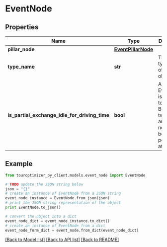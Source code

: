 # EventNode


## Properties

Name | Type | Description | Notes
------------ | ------------- | ------------- | -------------
**pillar_node** | [**EventPillarNode**](EventPillarNode.md) |  | [optional] 
**type_name** | **str** | The typeName of the object | [default to 'Event']
**is_partial_exchange_idle_for_driving_time** | **bool** | An EventNode is allowed to be visited BEWTWEEN two Nodes and does not need to be positioned at a node. | [optional] [default to True]

## Example

```python
from touroptimizer_py_client.models.event_node import EventNode

# TODO update the JSON string below
json = "{}"
# create an instance of EventNode from a JSON string
event_node_instance = EventNode.from_json(json)
# print the JSON string representation of the object
print EventNode.to_json()

# convert the object into a dict
event_node_dict = event_node_instance.to_dict()
# create an instance of EventNode from a dict
event_node_form_dict = event_node.from_dict(event_node_dict)
```
[[Back to Model list]](../README.md#documentation-for-models) [[Back to API list]](../README.md#documentation-for-api-endpoints) [[Back to README]](../README.md)


